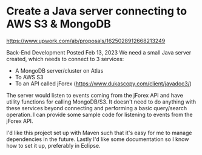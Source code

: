 # Create a Java server connecting to AWS S3 & MongoDB

https://www.upwork.com/ab/proposals/1625028912668213249

Back-End Development Posted Feb 13, 2023
We need a small Java server created, which needs to connect to 3 services:
- A MongoDB server/cluster on Atlas
- To AWS S3
- To an API called jForex (https://www.dukascopy.com/client/javadoc3/)

The server would listen to events coming from the jForex API and have utility functions for calling MongoDB/S3.
It doesn't need to do anything with these services beyond connecting and performing a basic query/search operation.
I can provide some sample code for listening to events from the jForex API.

I'd like this project set up with Maven such that it's easy for me to manage dependencies in the future.
Lastly I'd like some documentation so I know how to set it up, preferably in Eclipse.